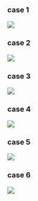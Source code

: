 ### **case 1**

<img src="/home/glen/Documents/Internet Technologies Assignment/Assignment 3/assets/cases/case 1.png"/>

### **case 2**

<img src="/home/glen/Documents/Internet Technologies Assignment/Assignment 3/assets/cases/case 2.png"/>

### **case 3**

<img src="/home/glen/Documents/Internet Technologies Assignment/Assignment 3/assets/cases/case 3.png"/>

### **case 4**

<img src="/home/glen/Documents/Internet Technologies Assignment/Assignment 3/assets/cases/case 4.png"/>

### **case 5**

<img src="/home/glen/Documents/Internet Technologies Assignment/Assignment 3/assets/cases/case 5.png"/>

### **case 6**

<img src="/home/glen/Documents/Internet Technologies Assignment/Assignment 3/assets/cases/case 6.png"/>
